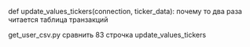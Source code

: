 def update_values_tickers(connection, ticker_data):
почему то два раза читается таблица транзакций

get_user_csv.py
сравнить 
83 строчка update_values_tickers